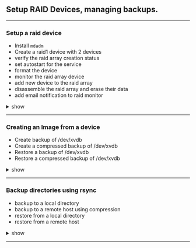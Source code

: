 ## Setup RAID Devices, managing backups.
---

### Setup a raid device
- Install `mdadm`
- Create a raid1 device with 2 devices
- verify the raid array creation status
- set autostart for the service
- format the device
- monitor the raid array device
- add new device to the raid array
- disassemble the raid array and erase their data
- add email notification to raid monitor
<details><summary>show</summary>
<p>

```bash
sudo apt-get update
sudo apt-get install -y mdadm
sudo mdadm --create /dev/md1 --level=1 --raid-devices=2 /dev/xvdb /dev/xvdc
# check the raid creation
cat /proc/mdstat
sudo mdadm --detail /dev/md1
# add autostart
sudo vi /etc/default/mdadm
# add the line
AUTOSTART=true
# format
sudo mkfs.ext4 /dev/md1
# setup monitoring
sudo mdadm --detail --scan
# add the result of detail scan to /etc/mdadm/mdadm.conf
sudo vi /etc/mdadm/mdadm.conf
sudo mdadm --assemble --scan
# allow service to start after restart
sudo systemctl start mdmonitor
sudo systemctl enable mdmonitor
# add new devic
sudo mdadm /dev/md1 --add /dev/xvdd
# stop and disassembe raid
sudo mdadm --stop /dev/md1
sudo mdadm --remove /dev/md1
sudo mdadm --zero-superblock /dev/xvdb
# add email notification
sudo vi /etc/mdadm/mdadm.conf
# add the line
MAILADDR root
```
</p>
</details>

---

### Creating an Image from a device
- Create backup of /dev/xvdb
- Create a compressed backup of /dev/xvdb
- Restore a backup of /dev/xvdb
- Restore a compressed backup of /dev/xvdb
<details><summary>show</summary>
<p>

```bash
sudo dd if=/dev/xvdb of=/backup/xvdb.img
sudo dd if=/dev/xvdb | gzip -c > /backup/xvdb.img.gz
sudo dd if=/backup/xvdb.img of=/dev/xvdb
gzip -dc /backup/xvdb.img.gz | suoo dd of=/dev/xvdb
```
</p>
</details>

---

### Backup directories using rsync
- backup to a local directory
- backup to a remote host using compression
- restore from a local directory
- restore from a remote host
<details><summary>show</summary>
<p>

```bash
sudo rsync -av /home/ubuntu /backup/ubuntu
sudo rsync -avzhe ssh /home/ubuntu ubuntu@remote_host:/backups
# reverse the source and destination directory to restore
```
</p>
</details>

---

